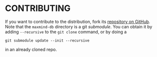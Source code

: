 # CONTRIBUTING

If you want to contribute to the distribution, fork its [repository on
GitHub](https://github.com/maxmind/GeoIP2-perl). Note that the
`maxmind-db` directory is a git *submodule*. You can obtain it by
adding `--recursive` to the `git clone` command, or by doing a 

    git submodule update --init --recursive

in an already cloned repo.
